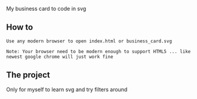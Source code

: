 My business card to code in svg

## How to
```
Use any modern browser to open index.html or business_card.svg

Note: Your browser need to be modern enough to support HTML5 ... like newest google chrome will just work fine
```

## The project
Only for myself to learn svg and try filters around
